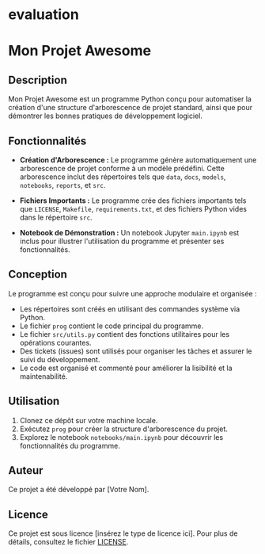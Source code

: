 # evaluation
# Mon Projet Awesome

## Description

Mon Projet Awesome est un programme Python conçu pour automatiser la création d'une structure d'arborescence de projet standard, ainsi que pour démontrer les bonnes pratiques de développement logiciel.

## Fonctionnalités

- **Création d'Arborescence :** Le programme génère automatiquement une arborescence de projet conforme à un modèle prédéfini. Cette arborescence inclut des répertoires tels que `data`, `docs`, `models`, `notebooks`, `reports`, et `src`.

- **Fichiers Importants :** Le programme crée des fichiers importants tels que `LICENSE`, `Makefile`, `requirements.txt`, et des fichiers Python vides dans le répertoire `src`.

- **Notebook de Démonstration :** Un notebook Jupyter `main.ipynb` est inclus pour illustrer l'utilisation du programme et présenter ses fonctionnalités.

## Conception

Le programme est conçu pour suivre une approche modulaire et organisée :

- Les répertoires sont créés en utilisant des commandes système via Python.
- Le fichier `prog` contient le code principal du programme.
- Le fichier `src/utils.py` contient des fonctions utilitaires pour les opérations courantes.
- Des tickets (issues) sont utilisés pour organiser les tâches et assurer le suivi du développement.
- Le code est organisé et commenté pour améliorer la lisibilité et la maintenabilité.

## Utilisation

1. Clonez ce dépôt sur votre machine locale.
2. Exécutez `prog` pour créer la structure d'arborescence du projet.
3. Explorez le notebook `notebooks/main.ipynb` pour découvrir les fonctionnalités du programme.

## Auteur

Ce projet a été développé par [Votre Nom].

## Licence

Ce projet est sous licence [insérez le type de licence ici]. Pour plus de détails, consultez le fichier [LICENSE](LICENSE).
